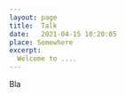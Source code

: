 ```yaml
---
layout: page
title:  Talk
date:   2021-04-15 10:20:05
place: Somewhere
excerpt:
  Welcome to ....
---
```




Bla
